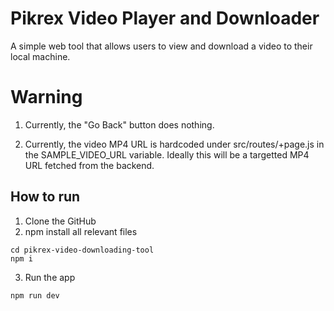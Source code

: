 # Pikrex Video Player and Downloader

A simple web tool that allows users to view and download a video to their local machine.

# Warning

1. Currently, the "Go Back" button does nothing.

2. Currently, the video MP4 URL is hardcoded under src/routes/+page.js in the SAMPLE_VIDEO_URL variable. Ideally this will be a targetted MP4 URL fetched from the backend.

## How to run

1. Clone the GitHub
2. npm install all relevant files

```
cd pikrex-video-downloading-tool
npm i
```

3. Run the app

```
npm run dev
```
